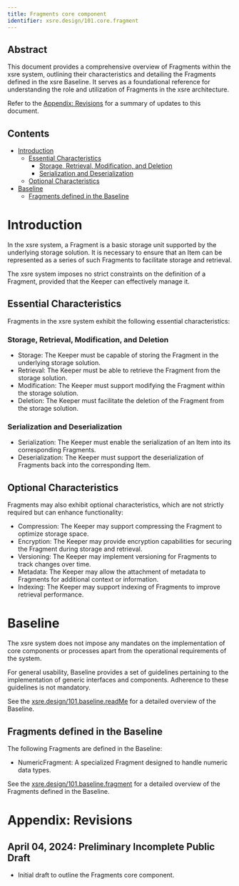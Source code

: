 ```yaml
---
title: Fragments core component
identifier: xsre.design/101.core.fragment
---
```


## Abstract
This document provides a comprehensive overview of Fragments within the xsre system, outlining their characteristics and detailing the Fragments defined in the xsre Baseline. It serves as a foundational reference for understanding the role and utilization of Fragments in the xsre architecture.

Refer to the [Appendix: Revisions](#appendix-revisions) for a summary of updates to this document.

## Contents
- [Introduction](#introduction)
    - [Essential Characteristics](#essential-characteristics)
        - [Storage, Retrieval, Modification, and Deletion](#storage-retrieval-modification-and-deletion)
        - [Serialization and Deserialization](#serialization-and-deserialization)
    - [Optional Characteristics](#optional-characteristics)
- [Baseline](#baseline)
    - [Fragments defined in the Baseline](#fragments-defined-in-the-baseline)

# Introduction
In the xsre system, a Fragment is a basic storage unit supported by the underlying storage solution. It is necessary to ensure that an Item can be represented as a series of such Fragments to facilitate storage and retrieval.

The xsre system imposes no strict constraints on the definition of a Fragment, provided that the Keeper can effectively manage it.

## Essential Characteristics
Fragments in the xsre system exhibit the following essential characteristics:

### Storage, Retrieval, Modification, and Deletion
- Storage: The Keeper must be capable of storing the Fragment in the underlying storage solution.
- Retrieval: The Keeper must be able to retrieve the Fragment from the storage solution.
- Modification: The Keeper must support modifying the Fragment within the storage solution.
- Deletion: The Keeper must facilitate the deletion of the Fragment from the storage solution.

### Serialization and Deserialization
- Serialization: The Keeper must enable the serialization of an Item into its corresponding Fragments.
- Deserialization: The Keeper must support the deserialization of Fragments back into the corresponding Item.

## Optional Characteristics
Fragments may also exhibit optional characteristics, which are not strictly required but can enhance functionality:

- Compression: The Keeper may support compressing the Fragment to optimize storage space.
- Encryption: The Keeper may provide encryption capabilities for securing the Fragment during storage and retrieval.
- Versioning: The Keeper may implement versioning for Fragments to track changes over time.
- Metadata: The Keeper may allow the attachment of metadata to Fragments for additional context or information.
- Indexing: The Keeper may support indexing of Fragments to improve retrieval performance.

# Baseline
The xsre system does not impose any mandates on the implementation of core components or processes apart from the operational requirements of the system.

For general usability, Baseline provides a set of guidelines pertaining to the implementation of generic interfaces and components. Adherence to these guidelines is not mandatory.

See the [xsre.design/101.baseline.readMe](../baseline/readMe.md) for a detailed overview of the Baseline.

## Fragments defined in the Baseline
The following Fragments are defined in the Baseline:

- NumericFragment: A specialized Fragment designed to handle numeric data types.

See the [xsre.design/101.baseline.fragment](../baseline/fragment.md) for a detailed overview of the Fragments defined in the Baseline.

# Appendix: Revisions

## April 04, 2024: Preliminary Incomplete Public Draft
- Initial draft to outline the Fragments core component.
